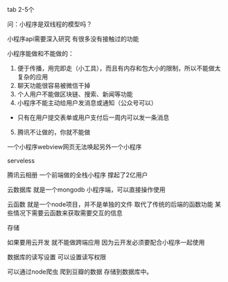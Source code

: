 tab 2-5个

问：小程序是双线程的模型吗？

小程序api需要深入研究 有很多没有接触过的功能

小程序能做和不能做的：
1. 便于传播，用完即走（小工具），而且有内存和包大小的限制，所以不能做太复杂的应用
2. 聊天功能很容易被微信干掉 
3. 个人用户不能做区块链、搜索、新闻等功能
4. 小程序不能主动给用户发消息或通知（公众号可以）
  - 只有在用户提交表单或用户支付后一周内可以发一条消息
5. 腾讯不让做的，你就不能做


一个小程序webview网页无法唤起另外一个小程序

serveless

腾讯云相册 一个前端做的全栈小程序 撑起了2亿用户

云数据库 就是一个mongodb 小程序端，可以直接操作使用

云函数 就是一个node项目，并不是单独的文件 取代了传统的后端的函数功能 某些情况下需要云函数来获取需要交互的信息

存储

如果要用云开发 就不能做跨端应用 因为云开发必须要配合小程序一起使用

数据库的读写设置 可以设置读写权限

可以通过node爬虫 爬到豆瓣的数据 存储到数据库中。